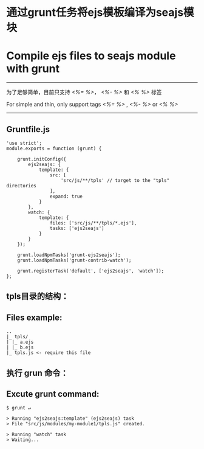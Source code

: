 通过grunt任务将ejs模板编译为seajs模块
==================================
Compile ejs files to seajs module with grunt
==================================
----------------------------------
为了足够简单，目前只支持 _<%= %>_， _<%- %>_ 和 _<% %>_ 标签

For simple and thin, only support tags _<%= %>_ , _<%- %>_ or _<% %>_

----------------------------------

Gruntfile.js
----------------------------------
    'use strict';
    module.exports = function (grunt) {

        grunt.initConfig({
            ejs2seajs: {
                template: {
                    src: [
                        'src/js/**/tpls' // target to the "tpls" directories
                    ],
                    expand: true
                }
            },
            watch: {
                template: {
                    files: ['src/js/**/tpls/*.ejs'],
                    tasks: ['ejs2seajs']
                }
            }
        });

        grunt.loadNpmTasks('grunt-ejs2seajs');
        grunt.loadNpmTasks('grunt-contrib-watch');

        grunt.registerTask('default', ['ejs2seajs', 'watch']);
    };


tpls目录的结构：
----------------------------------
Files example:
----------------------------------
    ..
    |_ tpls/
    | |_ a.ejs
    | |_ b.ejs
    |_ tpls.js <- require this file
    
执行 grun 命令：
------
Excute grunt command:
------
    $ grunt ↵
    
    > Running "ejs2seajs:template" (ejs2seajs) task
    > File "src/js/modules/my-module1/tpls.js" created.

    > Running "watch" task
    > Waiting...